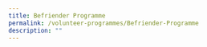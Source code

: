 ```yaml
---
title: Befriender Programme
permalink: /volunteer-programmes/Befriender-Programme
description: ""
---
```

